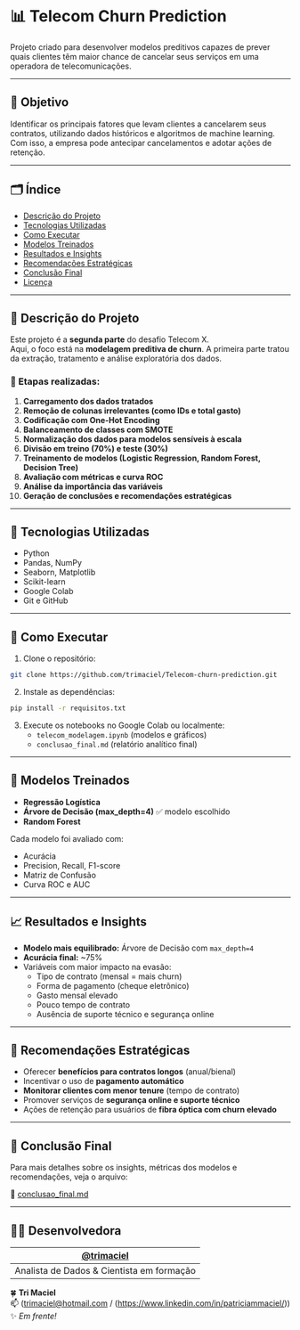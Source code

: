 # 📊 Telecom Churn Prediction

Projeto criado para desenvolver modelos preditivos capazes de prever quais clientes têm maior chance de cancelar seus serviços em uma operadora de telecomunicações.

---

## 🧠 Objetivo

Identificar os principais fatores que levam clientes a cancelarem seus contratos, utilizando dados históricos e algoritmos de machine learning. Com isso, a empresa pode antecipar cancelamentos e adotar ações de retenção.

---

## 🗂️ Índice

- [Descrição do Projeto](#descrição-do-projeto)
- [Tecnologias Utilizadas](#tecnologias-utilizadas)
- [Como Executar](#como-executar)
- [Modelos Treinados](#modelos-treinados)
- [Resultados e Insights](#resultados-e-insights)
- [Recomendações Estratégicas](#recomendações-estratégicas)
- [Conclusão Final](#conclusão-final)
- [Licença](#licença)

---

## 📝 Descrição do Projeto

Este projeto é a **segunda parte** do desafio Telecom X.  
Aqui, o foco está na **modelagem preditiva de churn**. A primeira parte tratou da extração, tratamento e análise exploratória dos dados.

### 🔁 Etapas realizadas:

1. **Carregamento dos dados tratados**
2. **Remoção de colunas irrelevantes (como IDs e total gasto)**
3. **Codificação com One-Hot Encoding**
4. **Balanceamento de classes com SMOTE**
5. **Normalização dos dados para modelos sensíveis à escala**
6. **Divisão em treino (70%) e teste (30%)**
7. **Treinamento de modelos (Logistic Regression, Random Forest, Decision Tree)**
8. **Avaliação com métricas e curva ROC**
9. **Análise da importância das variáveis**
10. **Geração de conclusões e recomendações estratégicas**

---

## 🚀 Tecnologias Utilizadas

- Python
- Pandas, NumPy
- Seaborn, Matplotlib
- Scikit-learn
- Google Colab
- Git e GitHub

---

## 🧪 Como Executar

1. Clone o repositório:
```bash
git clone https://github.com/trimaciel/Telecom-churn-prediction.git
```

2. Instale as dependências:
```bash
pip install -r requisitos.txt
```

3. Execute os notebooks no Google Colab ou localmente:
   - `telecom_modelagem.ipynb` (modelos e gráficos)
   - `conclusao_final.md` (relatório analítico final)

---

## 🤖 Modelos Treinados

- **Regressão Logística**
- **Árvore de Decisão (max_depth=4)** ✅ modelo escolhido
- **Random Forest**

Cada modelo foi avaliado com:
- Acurácia
- Precision, Recall, F1-score
- Matriz de Confusão
- Curva ROC e AUC

---

## 📈 Resultados e Insights

- **Modelo mais equilibrado:** Árvore de Decisão com `max_depth=4`
- **Acurácia final:** ~75%
- Variáveis com maior impacto na evasão:
  - Tipo de contrato (mensal = mais churn)
  - Forma de pagamento (cheque eletrônico)
  - Gasto mensal elevado
  - Pouco tempo de contrato
  - Ausência de suporte técnico e segurança online

---

## 🎯 Recomendações Estratégicas

- Oferecer **benefícios para contratos longos** (anual/bienal)
- Incentivar o uso de **pagamento automático**
- **Monitorar clientes com menor tenure** (tempo de contrato)
- Promover serviços de **segurança online e suporte técnico**
- Ações de retenção para usuários de **fibra óptica com churn elevado**

---

## 📄 Conclusão Final

Para mais detalhes sobre os insights, métricas dos modelos e recomendações, veja o arquivo:

📄 [conclusao_final.md](conclusao_final.md)


---

## 👩‍💻 Desenvolvedora

| [@trimaciel](https://github.com/trimaciel) |
|-------------------------------------------|
| Analista de Dados & Cientista em formação |


🍀 **Tri Maciel**  
📫 (trimaciel@hotmail.com / (https://www.linkedin.com/in/patriciammaciel/))  
✨ *Em frente!* 



